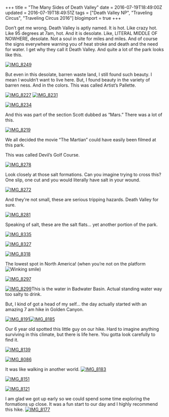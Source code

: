 +++
title = "The Many Sides of Death Valley"
date = 2016-07-19T18:49:00Z
updated = 2016-07-19T18:49:51Z
tags = ["Death Valley NP", "Traveling Circus", "Traveling Circus 2016"]
blogimport = true 
+++

Don’t get me wrong.  Death Valley is aptly named.  It is hot.  Like crazy hot.  Like 95 degrees at 7am, hot.  And it is desolate.  Like, LITERAL MIDDLE OF NOWHERE, desolate.  Not a soul in site for miles and miles.  And of course the signs everywhere warning you of heat stroke and death and the need for water.  I get why they call it Death Valley.  And quite a lot of the park looks like this. 

[![IMG_8249](https://lh3.googleusercontent.com/-5HBxlTdXonU/V46sfCpqQhI/AAAAAAAABJQ/OnJ4gP2ah7Y/IMG_8249%25255B2%25255D.jpg?imgmax=800 "IMG_8249")](https://lh3.googleusercontent.com/-q3qtRGUTB4w/V46sbpe6lYI/AAAAAAAABJM/MUtv31H4LoM/s1600-h/IMG_8249%25255B5%25255D.jpg)

 

But even in this desolate, barren waste land, I still found such beauty.  I mean I wouldn’t want to live here.  But, I found beauty in the variety of barren ness.  And in the colors.  This was called Artist’s Pallette.

[![IMG_8227](https://lh3.googleusercontent.com/-xnF56o7zi7w/V46soYiqp4I/AAAAAAAABJY/3JQL7wqWgnI/IMG_8227%25255B1%25255D.jpg?imgmax=800 "IMG_8227")](https://lh3.googleusercontent.com/-G604pCfsTcg/V46skjLTDHI/AAAAAAAABJU/Zh0AWoVnhVE/s1600-h/IMG_8227%25255B4%25255D.jpg)  [![IMG_8231](https://lh3.googleusercontent.com/-eyivxNWKfUQ/V46suo57EkI/AAAAAAAABJg/FQrhIUcqwI0/IMG_8231%25255B1%25255D.jpg?imgmax=800 "IMG_8231")](https://lh3.googleusercontent.com/-_KNllgjgCz0/V46stT8uM0I/AAAAAAAABJc/f-iNjE-F-ng/s1600-h/IMG_8231%25255B4%25255D.jpg)

[![IMG_8234](https://lh3.googleusercontent.com/-8J33jZQ3cEs/V46sxEa24eI/AAAAAAAABJo/6jcf3j2kbWc/IMG_8234%25255B2%25255D.jpg?imgmax=800 "IMG_8234")](https://lh3.googleusercontent.com/-chDYR3iHNpQ/V46svjFVBnI/AAAAAAAABJk/HIOhBp1ACsE/s1600-h/IMG_8234%25255B5%25255D.jpg)

And this was part of the section Scott dubbed as “Mars.”   There was a lot of this.

  [![IMG_8219](https://lh3.googleusercontent.com/-nrS_TYp2QP8/V46s02mV4zI/AAAAAAAABJw/KEuNNRoKGkA/IMG_8219%25255B3%25255D.jpg?imgmax=800 "IMG_8219")](https://lh3.googleusercontent.com/-udP89lp2Q0A/V46syx99spI/AAAAAAAABJs/Ydh1Esccl0g/s1600-h/IMG_8219%25255B9%25255D.jpg)

 

We all decided the movie “The Martian” could have easily been filmed at this park. 

This was called Devil’s Golf Course.

  [![IMG_8278](https://lh3.googleusercontent.com/-n-WgtF6wlHU/V46s7qsAVMI/AAAAAAAABJ4/khmfqAFLrVU/IMG_8278%25255B2%25255D.jpg?imgmax=800 "IMG_8278")](https://lh3.googleusercontent.com/-R_ThJAux2dM/V46s32lXNkI/AAAAAAAABJ0/ItEH_qbcXyM/s1600-h/IMG_8278%25255B5%25255D.jpg)

Look closely at those salt formations. Can you imagine trying to cross this?  One slip, one cut and you would literally have salt in your wound. 

[![IMG_8272](https://lh3.googleusercontent.com/-paM-GFtpoP8/V46tCN0Z5jI/AAAAAAAABKA/H3Cl13meySE/IMG_8272%25255B2%25255D.jpg?imgmax=800 "IMG_8272")](https://lh3.googleusercontent.com/-n53nqtbPNho/V46s_jXz8OI/AAAAAAAABJ8/CpDFSdWHTsk/s1600-h/IMG_8272%25255B5%25255D.jpg)

And they're not small, these are serious tripping hazards.  Death Valley for sure.

[![IMG_8281](https://lh3.googleusercontent.com/-imcrtfJkxvo/V46tGUadzuI/AAAAAAAABKI/8YM8dlHEOJI/IMG_8281%25255B2%25255D.jpg?imgmax=800 "IMG_8281")](https://lh3.googleusercontent.com/-9oArWWainU0/V46tEVvOFTI/AAAAAAAABKE/YKubKaO09_8/s1600-h/IMG_8281%25255B5%25255D.jpg)

Speaking of salt, these are the salt flats… yet another portion of the park.

 [![IMG_8335](https://lh3.googleusercontent.com/-k6LIy4hSwfM/V46tK5bP22I/AAAAAAAABKU/rmqSbp5bZew/IMG_8335%25255B2%25255D.jpg?imgmax=800 "IMG_8335")](https://lh3.googleusercontent.com/-SyUT9hSvaQs/V46tISQwwSI/AAAAAAAABKQ/5Hs8mJerye8/s1600-h/IMG_8335%25255B5%25255D.jpg)

[![IMG_8327](https://lh3.googleusercontent.com/-X4YAYKhQydU/V46tRALoRmI/AAAAAAAABKc/eoMf4aPWeug/IMG_8327%25255B2%25255D.jpg?imgmax=800 "IMG_8327")](https://lh3.googleusercontent.com/-eZGht3cjCDc/V46tNXON6sI/AAAAAAAABKY/qyqNG6ppP50/s1600-h/IMG_8327%25255B5%25255D.jpg)

[![IMG_8318](https://lh3.googleusercontent.com/-E4bYQ_Wcxb8/V46tWaJPTcI/AAAAAAAABKk/oBHCTPwWMSM/IMG_8318%25255B2%25255D.jpg?imgmax=800 "IMG_8318")](https://lh3.googleusercontent.com/-CMWwKS58RTI/V46tUgb-gII/AAAAAAAABKg/fvvZbb6Xqs8/s1600-h/IMG_8318%25255B5%25255D.jpg)

The lowest spot in North America! (when you’re not on the platform ![Winking smile](https://lh3.googleusercontent.com/-xXkoZk7MHjY/V46tXOlia5I/AAAAAAAABKo/Zv5wJyrnddE/wlEmoticon-winkingsmile%25255B2%25255D.png?imgmax=800))

[![IMG_8297](https://lh3.googleusercontent.com/-TA3zQn7QGNU/V46ta53ZtcI/AAAAAAAABKw/LGciTUCIzzQ/IMG_8297%25255B2%25255D.jpg?imgmax=800 "IMG_8297")](https://lh3.googleusercontent.com/-fxvMfvZGWH0/V46tYkNSUaI/AAAAAAAABKs/xWnkrMuiVtU/s1600-h/IMG_8297%25255B5%25255D.jpg)

 

[![IMG_8299](https://lh3.googleusercontent.com/-XmhzBR4U-n4/V46thuX-loI/AAAAAAAABK8/QnSVmA1hrds/IMG_8299%25255B1%25255D.jpg?imgmax=800 "IMG_8299")](https://lh3.googleusercontent.com/-ef8-IM5HxBA/V46teeUXh9I/AAAAAAAABK4/kirdPwwK_vw/s1600-h/IMG_8299%25255B4%25255D.jpg)This is the water in Badwater Basin. Actual standing water way too salty to drink.

 

 

 

But, I kind of got a head of my self… the day actually started with an amazing  7 am hike in Golden Canyon. 

[![IMG_8191](https://lh3.googleusercontent.com/-MYHxJpdm2kg/V46to7yc5pI/AAAAAAAABLE/_3oBX-EUFGQ/IMG_8191%25255B2%25255D.jpg?imgmax=800 "IMG_8191")](https://lh3.googleusercontent.com/-SDG0VvA6Fpk/V46tl_Z1p_I/AAAAAAAABLA/8jYZ86f4NGA/s1600-h/IMG_8191%25255B5%25255D.jpg)[![IMG_8185](https://lh3.googleusercontent.com/-n-LxwZvrNys/V46tsoQTLwI/AAAAAAAABLQ/nDtE1JlxuwM/IMG_8185%25255B2%25255D.jpg?imgmax=800 "IMG_8185")](https://lh3.googleusercontent.com/-UYvkbkBPyFY/V46trtUCfBI/AAAAAAAABLM/yu2al3gq60g/s1600-h/IMG_8185%25255B5%25255D.jpg)

Our 6 year old spotted this little guy on our hike. Hard to imagine anything surviving in this climate, but there is life here.  You gotta look carefully to find it.  

[![IMG_8139](https://lh3.googleusercontent.com/-djZldsdmuLc/V46t0SVOEkI/AAAAAAAABLY/9hBSqb4m_jY/IMG_8139%25255B2%25255D.jpg?imgmax=800 "IMG_8139")](https://lh3.googleusercontent.com/-JFfEpPJOIPg/V46txoFsIBI/AAAAAAAABLU/CvhWlFY297U/s1600-h/IMG_8139%25255B5%25255D.jpg)

[![IMG_8086](https://lh3.googleusercontent.com/-cBOfSeh3tuw/V46t7ZH61OI/AAAAAAAABLg/FdJOwdFfJJw/IMG_8086%25255B2%25255D.jpg?imgmax=800 "IMG_8086")](https://lh3.googleusercontent.com/-45a-MXUDsSk/V46t3TesYoI/AAAAAAAABLc/hrFAekShVjA/s1600-h/IMG_8086%25255B5%25255D.jpg)

It was like walking in another world. [![IMG_8183](https://lh3.googleusercontent.com/-xczLoIvGDtw/V46uGdVsBkI/AAAAAAAABLs/Og6_0NZT8Ac/IMG_8183%25255B2%25255D.jpg?imgmax=800 "IMG_8183")](https://lh3.googleusercontent.com/-s18aBrv2sTQ/V46uAHt1VwI/AAAAAAAABLo/ZekzuKRtCLo/s1600-h/IMG_8183%25255B5%25255D.jpg)

 

[![IMG_8151](https://lh3.googleusercontent.com/-sRTEFmZ3kBw/V46uMwM1F_I/AAAAAAAABL0/DEZrQXJqakc/IMG_8151%25255B2%25255D.jpg?imgmax=800 "IMG_8151")](https://lh3.googleusercontent.com/-OKXZV6wWfO8/V46uJC13CyI/AAAAAAAABLw/bIdGeV5KzFs/s1600-h/IMG_8151%25255B5%25255D.jpg)

[![IMG_8121](https://lh3.googleusercontent.com/-yqrSxzgN038/V46uW7NMAhI/AAAAAAAABL8/cfKViFoEsD8/IMG_8121%25255B2%25255D.jpg?imgmax=800 "IMG_8121")](https://lh3.googleusercontent.com/-o3sRcp-Tbtg/V46uRHV3HGI/AAAAAAAABL4/d8T0Ma-luRg/s1600-h/IMG_8121%25255B5%25255D.jpg)

I am glad we got up early so we could spend some time exploring the formations up close.  It was a fun start to our day and I highly recommend this hike. [![IMG_8177](https://lh3.googleusercontent.com/-3BBaA-xV3cg/V46uixchm5I/AAAAAAAABMI/g_YATJ1uTuY/IMG_8177%25255B2%25255D.jpg?imgmax=800 "IMG_8177")](https://lh3.googleusercontent.com/-w4FKc9iTj0I/V46ucfUEsLI/AAAAAAAABME/yglGbNw1bKg/s1600-h/IMG_8177%25255B5%25255D.jpg)
